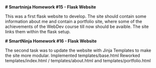 **# Smartninja Homework #15 - Flask Website**

This was a first flask website to develop. The site should contain some information
about me and contain a portfolio site, where some of the achievements of the WebDev
course till now should be avaible. The site links them within the flask setup.


**# SmartNinja Homework #16 - Flask Website**

The second task was to update the website with Jinja Templates to make the site more modular.
Implemented templates/base.html
Reworked templates/index.html / templates/about.html and templates/portfolio.html
